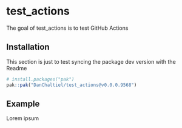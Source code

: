 
# test_actions

<!-- badges: start -->
<!-- badges: end -->

The goal of test_actions is to test GitHub Actions

## Installation

This section is just to test syncing the package dev version with the Readme

``` r
# install.packages("pak")
pak::pak("DanChaltiel/test_actions@v0.0.0.9568")
```

## Example

Lorem ipsum
